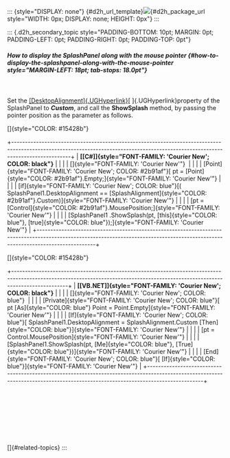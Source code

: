 ::: {style="DISPLAY: none"}
[](ms-xhelp:///?Id=d2h_url_template){#d2h_url_template}![](!package_url!){#d2h_package_url style="WIDTH: 0px; DISPLAY: none; HEIGHT: 0px"}
:::

::: {.d2h_secondary_topic style="PADDING-BOTTOM: 10pt; MARGIN: 0pt; PADDING-LEFT: 0pt; PADDING-RIGHT: 0pt; PADDING-TOP: 0pt"}
##### How to display the SplashPanel along with the mouse pointer {#how-to-display-the-splashpanel-along-with-the-mouse-pointer style="MARGIN-LEFT: 18pt; tab-stops: 18.0pt"}

 

Set the [[DesktopAlignment]{.UGHyperlink}](../../../../../../../../Documents%20and%20Settings/sylviap/Desktop/Tools%20-%20Part%202.docx#_Alignment_Settings_1)[ ]{.UGHyperlink}property of the SplashPanel to ***Custom***, and call the **ShowSplash** method, by passing the pointer position as the parameter as follows.

[]{style="COLOR: #15428b"} 

+---------------------------------------------------------------------------------------------------------------------------------------------------------------------------------+
| **[\[C#\]]{style="FONT-FAMILY: 'Courier New'; COLOR: black"}**                                                                                                                  |
|                                                                                                                                                                                 |
| []{style="FONT-FAMILY: 'Courier New'"}                                                                                                                                          |
|                                                                                                                                                                                 |
| [Point]{style="FONT-FAMILY: 'Courier New'; COLOR: #2b91af"}[ pt = [Point]{style="COLOR: #2b91af"}.Empty;]{style="FONT-FAMILY: 'Courier New'"}                                   |
|                                                                                                                                                                                 |
| [if]{style="FONT-FAMILY: 'Courier New'; COLOR: blue"}[( SplashPanel1.DesktopAlignment == [SplashAlignment]{style="COLOR: #2b91af"}.Custom)]{style="FONT-FAMILY: 'Courier New'"} |
|                                                                                                                                                                                 |
| [pt = [Control]{style="COLOR: #2b91af"}.MousePosition;]{style="FONT-FAMILY: 'Courier New'"}                                                                                     |
|                                                                                                                                                                                 |
| [SplashPanel1 .ShowSplash(pt, [this]{style="COLOR: blue"}, [true]{style="COLOR: blue"});]{style="FONT-FAMILY: 'Courier New'"}                                                   |
+---------------------------------------------------------------------------------------------------------------------------------------------------------------------------------+

[]{style="COLOR: #15428b"} 

+--------------------------------------------------------------------------------------------------------------------------------------------------------------------------------+
| **[\[VB.NET\]]{style="FONT-FAMILY: 'Courier New'; COLOR: black"}**                                                                                                             |
|                                                                                                                                                                                |
| []{style="FONT-FAMILY: 'Courier New'; COLOR: blue"}                                                                                                                            |
|                                                                                                                                                                                |
| [Private]{style="FONT-FAMILY: 'Courier New'; COLOR: blue"}[ pt [As]{style="COLOR: blue"} Point = Point.Empty]{style="FONT-FAMILY: 'Courier New'"}                              |
|                                                                                                                                                                                |
| [If]{style="FONT-FAMILY: 'Courier New'; COLOR: blue"}[ SplashPanel1.DesktopAlignment = SplashAlignment.Custom [Then]{style="COLOR: blue"}]{style="FONT-FAMILY: 'Courier New'"} |
|                                                                                                                                                                                |
| [pt = Control.MousePosition]{style="FONT-FAMILY: 'Courier New'"}                                                                                                               |
|                                                                                                                                                                                |
| [SplashPanel1.ShowSplash(pt, [Me]{style="COLOR: blue"}, [True]{style="COLOR: blue"})]{style="FONT-FAMILY: 'Courier New'"}                                                      |
|                                                                                                                                                                                |
| [End]{style="FONT-FAMILY: 'Courier New'; COLOR: blue"}[ [If]{style="COLOR: blue"}]{style="FONT-FAMILY: 'Courier New'"}                                                         |
+--------------------------------------------------------------------------------------------------------------------------------------------------------------------------------+

 

 

 

 

[]{#related-topics}
:::
